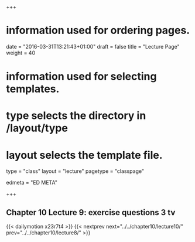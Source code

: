 +++
# information used for ordering pages.
date = "2016-03-31T13:21:43+01:00"
draft = false
title = "Lecture Page"
weight = 40

# information used for selecting templates.
# type selects the directory in /layout/type
# layout selects the template file.

type   = "class"
layout = "lecture"
pagetype = "classpage"





edmeta = "ED META"

+++
## Chapter 10 Lecture 9: exercise questions 3 tv
{{< dailymotion x23r7t4 >}}
{{< nextprev next="../../chapter10/lecture10/"     prev="../../chapter10/lecture8/"  >}}

